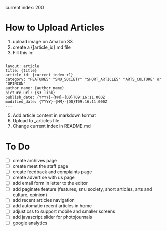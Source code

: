 current index: 200
# How to Upload Articles
1. upload image on Amazon S3
2. create a {[article_id}.md file
3. Fill this in:

```
---
layout: article
title: {title}
article_id: {current index +1}
category: "FEATURES" "SNU_SOCIETY" "SHORT_ARTICLES" "ARTS_CULTURE" or "OPINION" 
author_name: {author name}
picture_url: {s3 link}
publish_date: {YYYY}-{MM}-{DD}T09:16:11.000Z
modified_date: {YYYY}-{MM}-{DD}T09:16:11.000Z
---
```

5. Add article content in markdown format
6. Upload to _articles file
7. Change current index in README.md
# To Do
- [ ] create archives page
- [ ] create meet the staff page
- [ ] create feedback and complaints page
- [ ] create advertise with us page
- [ ] add email form in letter to the editor
- [ ] add paginate feature (features, snu society, short articles, arts and culture, opinion)
- [ ] add recent articles navigation
- [ ] add automatic recent articles in home
- [ ] adjust css to support mobile and smaller screens
- [ ] add javascript slider for photojournals
- [ ] google analytics
